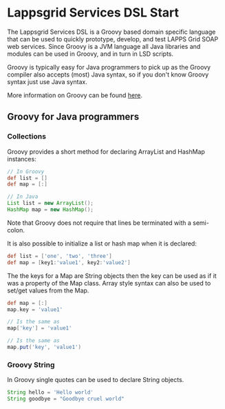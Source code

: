 # Lappsgrid Services DSL Start

The Lappsgrid Services DSL is a Groovy based domain specific language that can be used to quickly prototype, develop, and test LAPPS Grid SOAP web services.  Since Groovy is a JVM language all Java libraries and modules can be used in Groovy, and in turn in LSD scripts.

Groovy is typically easy for Java programmers to pick up as the Groovy compiler also accepts (most) Java syntax, so if you don't know Groovy syntax just use Java syntax. 

More information on Groovy can be found [here](http://groovy-lang.org).

## Groovy for Java programmers

### Collections

Groovy provides a short method for declaring ArrayList and HashMap instances:

```groovy
// In Groovy
def list = []
def map = [:]

// In Java
List list = new ArrayList();
HashMap map = new HashMap();
```
Note that Groovy does not require that lines be terminated with a semi-colon.

It is also possible to initialize a list or hash map when it is declared:
```groovy
def list = ['one', 'two', 'three']
def map = [key1:'value1', key2:'value2']
```

The the keys for a Map are String objects then the key can be used as if it was a property of the Map class.  Array style syntax can also be used to set/get values from the Map.
```groovy
def map = [:]
map.key = 'value1'

// Is the same as
map['key'] = 'value1'

// Is the same as
map.put('key', 'value1')
```

### Groovy String

In Groovy single quotes can be used to declare String objects.

```groovy
String hello = 'Hello world'
String goodbye = "Goodbye cruel world"
```



